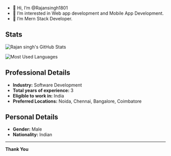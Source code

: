 - 👋 Hi, I’m @Rajansingh1801
- 👀 I’m interested in Web app development and Mobile App Development.
- 🌱 I’m  Mern Stack Developer.




## Stats


![Rajan singh's GitHub Stats](https://github-readme-stats.vercel.app/api?username=rajansingh1801&theme=radical)

![Most Used Languages](https://github-readme-stats.vercel.app/api/top-langs?username=rajansingh1801&layout=compact&theme=radical)

## Professional Details

- **Industry:** Software Development
- **Total years of experience:** 3
- **Eligible to work in:** India
- **Preferred Locations:** Noida, Chennai, Bangalore, Coimbatore

## Personal Details

- **Gender:** Male
- **Nationality:** Indian

---

**Thank You**
<!---
Rajansingh1801/Rajansingh1801 is a ✨ special ✨ repository because its `README.md` (this file) appears on your GitHub profile.
You can click the Preview link to take a look at your changes.
--->
